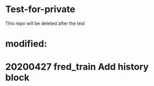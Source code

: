 # Test-for-private
This repo will be deleted after the test
# modified:
# 20200427 fred_train Add history block
